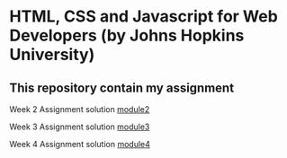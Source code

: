 # HTML, CSS and Javascript for Web Developers (by Johns Hopkins University)

This repository contain my assignment
--------------------------------------------
Week 2 Assignment solution [module2](https://amirdh17.github.io/Coursera_web_dev/m2_sol/)

Week 3 Assignment solution [module3](https://amirdh17.github.io/Coursera_web_dev/m3_sol/)

Week 4 Assignment solution [module4](https://amirdh17.github.io/Coursera_web_dev/m4_sol/)
